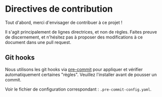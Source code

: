 # Directives de contribution

Tout d'abord, merci d'envisager de contribuer à ce projet !

Il s'agit principalement de lignes directrices, et non de règles. Faites preuve de discernement, et n'hésitez pas à proposer des modifications à ce document dans une pull request.

## Git hooks

Nous utilisons les git hooks via [pre-commit](https://pre-commit.com/) pour appliquer et vérifier automatiquement certaines "règles". Veuillez l'installer avant de pousser un commit.

Voir le fichier de configuration correspondant : `.pre-commit-config.yaml`.
